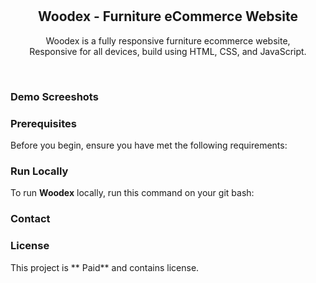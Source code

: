 <div align="center">
  
  <br />
  <br />

  <h2 align="center">Woodex - Furniture eCommerce Website</h2>

  Woodex is a fully responsive furniture ecommerce website, <br />Responsive for all devices, build using HTML, CSS, and JavaScript.


</div>

<br />

### Demo Screeshots

### Prerequisites

Before you begin, ensure you have met the following requirements:


### Run Locally

To run **Woodex** locally, run this command on your git bash:


### Contact

### License

This project is ** Paid** and  contains  license.
